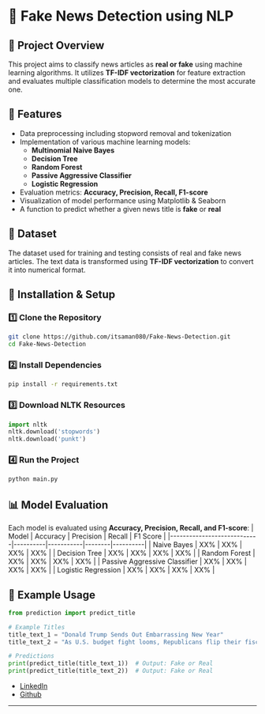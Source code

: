 # 📰 Fake News Detection using NLP

## 📌 Project Overview
This project aims to classify news articles as **real or fake** using machine learning algorithms. It utilizes **TF-IDF vectorization** for feature extraction and evaluates multiple classification models to determine the most accurate one.

## 🚀 Features
- Data preprocessing including stopword removal and tokenization
- Implementation of various machine learning models:
  - **Multinomial Naive Bayes**
  - **Decision Tree**
  - **Random Forest**
  - **Passive Aggressive Classifier**
  - **Logistic Regression**
- Evaluation metrics: **Accuracy, Precision, Recall, F1-score**
- Visualization of model performance using Matplotlib & Seaborn
- A function to predict whether a given news title is **fake** or **real**

## 📂 Dataset
The dataset used for training and testing consists of real and fake news articles. The text data is transformed using **TF-IDF vectorization** to convert it into numerical format.

## 📑 Installation & Setup
### 1️⃣ Clone the Repository
```bash
git clone https://github.com/itsaman080/Fake-News-Detection.git
cd Fake-News-Detection
```

### 2️⃣ Install Dependencies
```bash
pip install -r requirements.txt
```

### 3️⃣ Download NLTK Resources
```python
import nltk
nltk.download('stopwords')
nltk.download('punkt')
```

### 4️⃣ Run the Project
```bash
python main.py
```

## 📊 Model Evaluation
Each model is evaluated using **Accuracy, Precision, Recall, and F1-score**:
| Model                      | Accuracy | Precision | Recall | F1 Score |
|----------------------------|----------|-----------|--------|----------|
| Naive Bayes                | XX%      | XX%       | XX%    | XX%      |
| Decision Tree              | XX%      | XX%       | XX%    | XX%      |
| Random Forest              | XX%      | XX%       | XX%    | XX%      |
| Passive Aggressive Classifier | XX%  | XX%       | XX%    | XX%      |
| Logistic Regression        | XX%      | XX%       | XX%    | XX%      |

## 📌 Example Usage
```python
from prediction import predict_title

# Example Titles
title_text_1 = "Donald Trump Sends Out Embarrassing New Year"
title_text_2 = "As U.S. budget fight looms, Republicans flip their fiscal script"

# Predictions
print(predict_title(title_text_1))  # Output: Fake or Real
print(predict_title(title_text_2))  # Output: Fake or Real
```

- [LinkedIn](https://www.linkedin.com/in/aman-kumar-thakur/)
- [Github](https://github.com/itsaman080)

---

